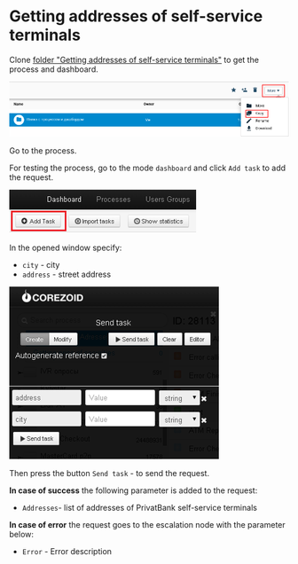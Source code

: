 # Getting addresses of self-service terminals

Clone [folder "Getting addresses of self-service terminals"](https://admin.corezoid.com/folder/conv/6081) to get the process and dashboard.

![](../img/copy_folder.png)

Go to the process.

For testing the process, go to the mode `dashboard` and click `Add task` to add the request.

![](../img/mandrill_dashboard.png)

In the opened window specify:
*   `city` - city
*   `address` - street address


![](../img/atm.png)

Then press the button `Send task` - to send the request.

**In case of success** the following parameter is added to the request:

* `Addresses`- list of addresses of PrivatBank self-service terminals

**In case of error** the request goes to the escalation node with the parameter below:
* `Error` - Error description